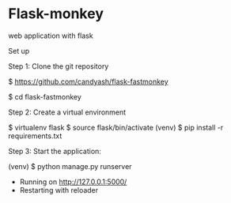 # Flask-monkey
 web application with flask
 
Set up

Step 1: Clone the git repository

$ https://github.com/candyash/flask-fastmonkey

$ cd flask-fastmonkey

Step 2: Create a virtual environment

$ virtualenv flask
$ source flask/bin/activate
(venv) $ pip install -r requirements.txt

Step 3: Start the application:

(venv) $ python manage.py runserver
 * Running on http://127.0.0.1:5000/
 * Restarting with reloader
